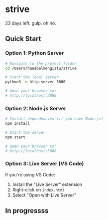 # strive

23 days left. gulp. oh no. 

##  Quick Start

### Option 1: Python Server
```bash
# Navigate to the project folder
cd /Users/hanabelmengistu/strive

# Start the local server
python3 -m http.server 3000

# Open your browser to:
# http://localhost:3000
```

### Option 2: Node.js Server
```bash
# Install dependencies (if you have Node.js)
npm install

# Start the server
npm start

# Open your browser to:
# http://localhost:3000
```

### Option 3: Live Server (VS Code)
If you're using VS Code:
1. Install the "Live Server" extension
2. Right-click on `index.html`
3. Select "Open with Live Server"

## In progressss
